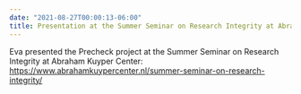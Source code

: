 ```yaml
---
date: "2021-08-27T00:00:13-06:00"
title: Presentation at the Summer Seminar on Research Integrity at Abraham Kuyper Center
---
```

  
Eva presented the Precheck project at the Summer Seminar on Research Integrity at Abraham Kuyper Center: https://www.abrahamkuypercenter.nl/summer-seminar-on-research-integrity/